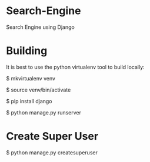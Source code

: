 # Search-Engine
Search Engine using Django

# Building

It is best to use the python virtualenv tool to build locally:

$ mkvirtualenv venv

$ source venv/bin/activate

$ pip install django

$ python manage.py runserver


# Create Super User

$ python manage.py createsuperuser

